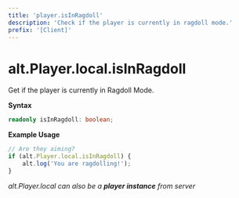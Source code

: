 ```yaml
---
title: 'player.isInRagdoll'
description: 'Check if the player is currently in ragdoll mode.'
prefix: '[Client]'
---
```


# alt.Player.local.isInRagdoll

Get if the player is currently in Ragdoll Mode.

**Syntax**

```ts
readonly isInRagdoll: boolean;
```

**Example Usage**

```js
// Are they aiming?
if (alt.Player.local.isInRagdoll) {
    alt.log('You are ragdolling!');
}
```

_alt.Player.local can also be a **player instance** from server_
